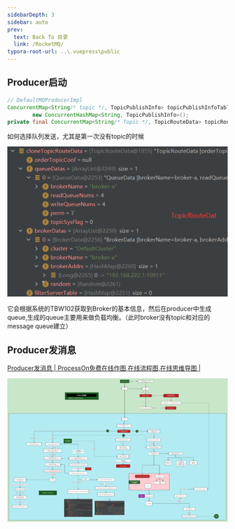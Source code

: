 ```yaml
---
sidebarDepth: 3
sidebar: auto
prev:
  text: Back To 目录
  link: /RocketMQ/
typora-root-url: ..\.vuepress\public
---
```




## Producer启动



```java
// DefaultMQProducerImpl
ConcurrentMap<String/* topic */, TopicPublishInfo> topicPublishInfoTable =
        new ConcurrentHashMap<String, TopicPublishInfo>();
private final ConcurrentMap<String/* Topic */, TopicRouteData> topicRouteTable
```



如何选择队列发送，尤其是第一次没有topic的时候

![image-20220614002517988](/images/RocketMQ/image-20220613235730248.png)

它会根据系统的TBW102获取到Broker的基本信息，然后在producer中生成queue,生成的queue主要用来做负载均衡。（此时broker没有topic和对应的message queue建立）

## Producer发消息

[Producer发消息 | ProcessOn免费在线作图,在线流程图,在线思维导图 |](https://www.processon.com/view/link/62a7741007912939b22b5ffb)

<common-progresson-snippet src="https://www.processon.com/view/link/62a7741007912939b22b5ffb"/>

![Producer发消息](/images/RocketMQ/Producer发消息.png)